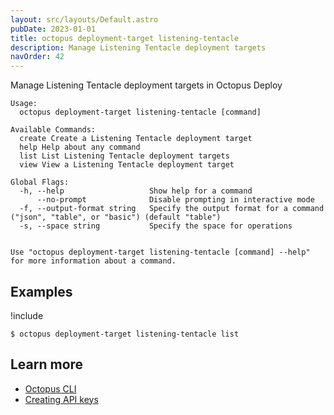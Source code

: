 ```yaml
---
layout: src/layouts/Default.astro
pubDate: 2023-01-01
title: octopus deployment-target listening-tentacle
description: Manage Listening Tentacle deployment targets
navOrder: 42
---
```


Manage Listening Tentacle deployment targets in Octopus Deploy


```
Usage:
  octopus deployment-target listening-tentacle [command]

Available Commands:
  create Create a Listening Tentacle deployment target
  help Help about any command
  list List Listening Tentacle deployment targets
  view View a Listening Tentacle deployment target

Global Flags:
  -h, --help                   Show help for a command
      --no-prompt              Disable prompting in interactive mode
  -f, --output-format string   Specify the output format for a command ("json", "table", or "basic") (default "table")
  -s, --space string           Specify the space for operations


Use "octopus deployment-target listening-tentacle [command] --help" for more information about a command.
```

## Examples

!include <samples-instance>


```
$ octopus deployment-target listening-tentacle list

```

## Learn more

- [Octopus CLI](/docs/octopus-rest-api/cli/index.md)
- [Creating API keys](/docs/octopus-rest-api/how-to-create-an-api-key.md)